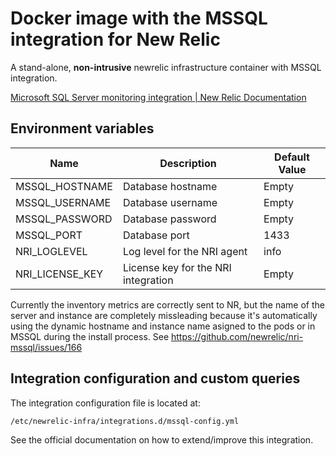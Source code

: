 

# Docker image with the MSSQL integration for New Relic

A stand-alone, **non-intrusive** newrelic infrastructure container with MSSQL integration.

[Microsoft SQL Server monitoring integration | New Relic Documentation](https://docs.newrelic.com/es/docs/infrastructure/host-integrations/host-integrations-list/microsoft-sql/microsoft-sql-server-integration/)

## **Environment variables**

| Name            | Description                         | Default Value |
| --------------- | ----------------------------------- | ------------- |
| MSSQL_HOSTNAME  | Database hostname                   | Empty         |
| MSSQL_USERNAME  | Database username                   | Empty         |
| MSSQL_PASSWORD  | Database password                   | Empty         |
| MSSQL_PORT      | Database port                       | 1433          |
| NRI_LOGLEVEL    | Log level for the NRI agent         | info          |
| NRI_LICENSE_KEY | License key for the NRI integration | Empty         |

Currently the inventory metrics are correctly sent to NR, but the name of the server and instance are completely missleading because it's automatically using the dynamic hostname and instance name asigned to the pods or in MSSQL during the install process. See https://github.com/newrelic/nri-mssql/issues/166

## Integration configuration and custom queries

The integration configuration file is located at:

```bash
/etc/newrelic-infra/integrations.d/mssql-config.yml
```

See the official documentation on how to extend/improve this integration.
